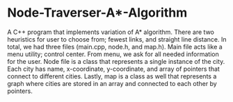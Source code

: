 # Node-Traverser-A*-Algorithm
 
  A C++ program that implements variation of A* algorithm. There are two heuristics for user to choose from; fewest links, and straight line distance. In total, we had three files (main.cpp, node.h, and map.h). Main file acts like a menu utility; control center. From menu, we ask for all needed information for the user. Node file is a class that represents a single instance of the city. Each city has name, x-coordinate, y-coordinate, and array of pointers that connect to different cities. Lastly, map is a class as well that represents a graph where cities are stored in an array and connected to each other by pointers. 
